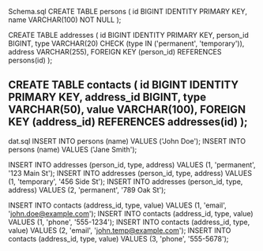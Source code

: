 Schema.sql
CREATE TABLE persons (
                         id BIGINT IDENTITY PRIMARY KEY,
                         name VARCHAR(100) NOT NULL
);

CREATE TABLE addresses (
                           id BIGINT IDENTITY PRIMARY KEY,
                           person_id BIGINT,
                           type VARCHAR(20) CHECK (type IN ('permanent', 'temporary')),
                           address VARCHAR(255),
                           FOREIGN KEY (person_id) REFERENCES persons(id)
);

CREATE TABLE contacts (
                          id BIGINT IDENTITY PRIMARY KEY,
                          address_id BIGINT,
                          type VARCHAR(50),
                          value VARCHAR(100),
                          FOREIGN KEY (address_id) REFERENCES addresses(id)
);
-----------------------------------------------------------------------------------------------------------
dat.sql
INSERT INTO persons (name) VALUES ('John Doe');
INSERT INTO persons (name) VALUES ('Jane Smith');

INSERT INTO addresses (person_id, type, address) VALUES (1, 'permanent', '123 Main St');
INSERT INTO addresses (person_id, type, address) VALUES (1, 'temporary', '456 Side St');
INSERT INTO addresses (person_id, type, address) VALUES (2, 'permanent', '789 Oak St');

INSERT INTO contacts (address_id, type, value) VALUES (1, 'email', 'john.doe@example.com');
INSERT INTO contacts (address_id, type, value) VALUES (1, 'phone', '555-1234');
INSERT INTO contacts (address_id, type, value) VALUES (2, 'email', 'john.temp@example.com');
INSERT INTO contacts (address_id, type, value) VALUES (3, 'phone', '555-5678');
